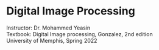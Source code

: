 # Digital Image Processing

Instructor: Dr. Mohammed Yeasin <br>
Textbook: Digital Image processing, Gonzalez, 2nd edition <br>
University of Memphis, Spring 2022 <br>


